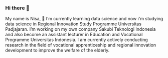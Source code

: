 ### Hi there 👋 
My name is Nisa,  🌱 I’m currently learning data science and now i'm studying data science in Regional Innovation Study Programme Universitas Padjajaran. 
I’m working on my own company Sakubi Teknologi Indonesia and also become an assistant lecturer in Education and Vocational Programme Universitas Indonesia. 
I am currently actively conducting research in the field of vocational apprenticeship and regional innovation development to improve the welfare of the elderly.

<!--
**nisaismundariwildan/nisaismundariwildan** is a ✨ _special_ ✨ repository because its `README.md` (this file) appears on your GitHub profile.

Here are some ideas to get you started:

- 🔭
- 📫 How to reach me: nisa22005@mail.unpad.ac.id
- 😄 Pronouns: ...
- ⚡ Fun fact: ...
-->
